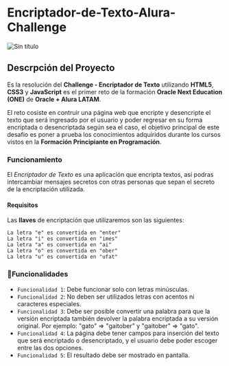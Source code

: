 # Encriptador-de-Texto-Alura-Challenge

![Sin título](https://github.com/user-attachments/assets/3e045903-83e3-49f1-8274-e2d7213fa442)

## Descrpción del Proyecto

Es la resolución del **Challenge - Encriptador de Texto** utilizando **HTML5**, **CSS3** y **JavaScript** es el primer reto de la formación **Oracle Next Education (ONE)** de **Oracle + Alura LATAM**.

El reto cosiste en contruir una página web que encripte y desencripte el texto que será ingresado por el usuario y poder regresar en su forma encriptada o desencriptada según sea el caso, el objetivo principal de este desafio es poner a prueba los conocimientos adquiridos durante los cursos vistos en la **Formación Principiante en Programación**.

### Funcionamiento

El _Encriptador de Texto_ es una aplicación que encripta textos, así podras intercambiar mensajes secretos con otras personas que sepan el secreto de la encriptación utilizada.

#### Requisitos

Las **llaves** de encriptación que utilizaremos son las siguientes:

```
La letra "e" es convertida en "enter"
La letra "i" es convertida en "imes"
La letra "a" es convertida en "ai"
La letra "o" es convertida en "ober"
La letra "u" es convertida en "ufat"
```

### :hammer:Funcionalidades

- `Funcionalidad 1`: Debe funcionar solo con letras minúsculas.
- `Funcionalidad 2`: No deben ser utilizados letras con acentos ni caracteres especiales.
- `Funcionalidad 3`: Debe ser posible convertir una palabra para que la versión encriptada también devolver la palabra encriptada a su versión original. Por ejemplo: "gato" => "gaitober" y "gaitober" => "gato".
- `Funcionalidad 4`: La página debe tener campos para inserción del texto que será encriptado o desencriptado, y el usuario debe poder escoger entre las dos opciones.
- `Funcionalidad 5`: El resultado debe ser mostrado en pantalla.
